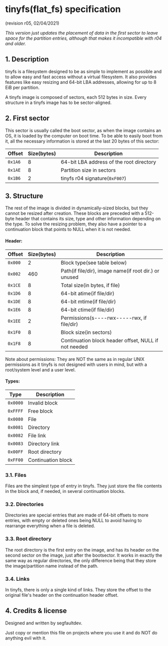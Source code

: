 # tinyfs(flat\_fs) specification
(revision r05, 02/04/2021)

*This version just updates the placement of data in the first sector to leave space for the partition entries, although that makes it incompatible with r04 and older.*

## 1. Description

tinyfs is a filesystem designed to be as simple to implement as possible and to allow easy and fast access without a virtual filesystem. It also provides features like easy resizing and 64-bit LBA addresses, allowing for up to 8 EiB per partition.

A tinyfs image is composed of sectors, each 512 bytes in size. Every structure in a tinyfs image has to be sector-aligned.

## 2. First sector

This sector is usually called the boot sector, as when the image contains an OS, it is loaded by the computer on boot time. To be able to easily boot from it, all the necessary information is stored at the last 20 bytes of this sector:

| Offset  | Size(bytes) | Description                              |
|---------|-------------|------------------------------------------|
| `0x1A6` | 8           | 64-bit LBA address of the root directory |
| `0x1AE` | 8           | Partition size in sectors                |
| `0x1B6` | 2           | tinyfs r04 signature(`0xF007`)           |

## 3. Structure

The rest of the image is divided in dynamically-sized blocks, but they cannot be resized after creation. These blocks are preceded with a 512-byte header that contains its size, type and other information depending on the type. To solve the resizing problem, they also have a pointer to a continuation block that points to NULL when it is not needed.

#### Header:

| Offset  | Size(bytes) | Description                                           |
|---------|-------------|-------------------------------------------------------|
| `0x000` | 2           | Block type(see table below)                           |
| `0x002` | 460         | Path(if file/dir), image name(if root dir.) or unused |
| `0x1CE` | 8           | Total size(in bytes, if file)                         |
| `0x1D6` | 8           | 64-bit atime(if file/dir)                             |
| `0x1DE` | 8           | 64-bit mtime(if file/dir)                             |
| `0x1E6` | 8           | 64-bit ctime(if file/dir)                             |
| `0x1EE` | 2           | Permissions(s----rwx-----rwx, if file/dir)            |
| `0x1F0` | 8           | Block size(in sectors)                                |
| `0x1F8` | 8           | Continuation block header offset, NULL if not needed  |

Note about permissions: They are NOT the same as in regular UNIX permissions as it tinyfs is not designed with users in mind, but with a root/system level and a user level.

#### Types:

| Type     | Description        |
|----------|--------------------|
| `0x0000` | Invalid block      |
| `0xFFFF` | Free block         |
| `0x0080` | File               |
| `0x0081` | Directory          |
| `0x0082` | File link          |
| `0x0083` | Directory link     |
| `0x00FF` | Root directory     |
| `0xFF00` | Continuation block |

### 3.1. Files

Files are the simplest type of entry in tinyfs. They just store the file contents in the block and, if needed, in several continuation blocks.

### 3.2. Directories

Directories are special entries that are made of 64-bit offsets to more entries, with empty or deleted ones being NULL to avoid having to rearrange everything when a file is deleted.

### 3.3. Root directory

The root directory is the first entry on the image, and has its header on the second sector on the image, just after the bootsector. It works in exactly the same way as regular directories, the only difference being that they store the image/partition name instead of the path.

### 3.4. Links

In tinyfs, there is only a single kind of links. They store the offset to the original file's header on the continuation header offset.

## 4. Credits & license

Designed and written by segfaultdev.

Just copy or mention this file on projects where you use it and do NOT do anything evil with it.
